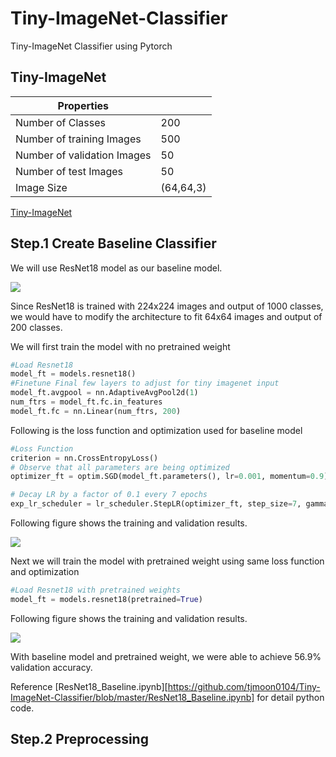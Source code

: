 # Tiny-ImageNet-Classifier
Tiny-ImageNet Classifier using Pytorch

## Tiny-ImageNet

| Properties                  |           |
| --------------------------- | --------- |
| Number of Classes           | 200       |
| Number of training Images   | 500       |
| Number of validation Images | 50        |
| Number of test Images       | 50        |
| Image Size                  | (64,64,3) |

[Tiny-ImageNet][Tiny-ImageNet]

## Step.1 Create Baseline Classifier

We will use ResNet18 model as our baseline model. 



![](https://www.researchgate.net/profile/Paolo_Napoletano/publication/322476121/figure/tbl1/AS:668726449946625@1536448218498/ResNet-18-Architecture.png)



Since ResNet18 is trained with 224x224 images and output of 1000 classes, we would have to modify the architecture to fit 64x64 images and output of 200 classes.



We will first train the model with no pretrained weight

```python
#Load Resnet18
model_ft = models.resnet18()
#Finetune Final few layers to adjust for tiny imagenet input
model_ft.avgpool = nn.AdaptiveAvgPool2d(1)
num_ftrs = model_ft.fc.in_features
model_ft.fc = nn.Linear(num_ftrs, 200)
```

Following is the loss function and optimization used for baseline model

```python
#Loss Function
criterion = nn.CrossEntropyLoss()
# Observe that all parameters are being optimized
optimizer_ft = optim.SGD(model_ft.parameters(), lr=0.001, momentum=0.9)

# Decay LR by a factor of 0.1 every 7 epochs
exp_lr_scheduler = lr_scheduler.StepLR(optimizer_ft, step_size=7, gamma=0.1)
```

Following figure shows the training and validation results. 

![](https://github.com/tjmoon0104/Tiny-ImageNet-Classifier/blob/master/img/baseline_no_pretrain.png?raw=true)

Next we will train the model with pretrained weight using same loss function and optimization

```python
#Load Resnet18 with pretrained weights
model_ft = models.resnet18(pretrained=True)
```



Following figure shows the training and validation results. 

![](https://github.com/tjmoon0104/Tiny-ImageNet-Classifier/blob/master/img/baseline.png?raw=true)

With baseline model and pretrained weight, we were able to achieve 56.9% validation accuracy.

Reference [ResNet18_Baseline.ipynb][https://github.com/tjmoon0104/Tiny-ImageNet-Classifier/blob/master/ResNet18_Baseline.ipynb] for detail python code.



## Step.2 Preprocessing









[Tiny-ImageNet]: https://tiny-imagenet.herokuapp.com/	"Link to Tiny-ImageNet"





